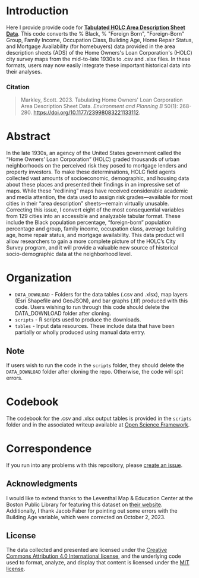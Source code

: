 # Introduction
Here I provide provide code for [**Tabulated HOLC Area Description Sheet Data**](https://osf.io/qytj8/). This code converts the % Black, % "Foreign Born", "Foreign-Born" Group, Family Income, Occupation Class, Building Age, Home Repair Status, and Mortgage Availability (for homebuyers) data provided in the area description sheets (ADS) of the Home Owners's Loan Corporation's (HOLC) city survey maps from the mid-to-late 1930s to .csv and .xlsx files. In these formats, users may now easily integrate these important historical data into their analyses.

### Citation
> Markley, Scott. 2023. Tabulating Home Owners' Loan Corporation Area Description Sheet Data. *Environment and Planning B* 50(1): 268-280. https://doi.org/10.1177/23998083221133112.

# Abstract
In the late 1930s, an agency of the United States government called the “Home Owners’ Loan Corporation” (HOLC) graded thousands of urban neighborhoods on the perceived risk they posed to mortgage lenders and property investors. To make these determinations, HOLC field agents collected vast amounts of socioeconomic, demographic, and housing data about these places and presented their findings in an impressive set of maps. While these “redlining” maps have received considerable academic and media attention, the data used to assign risk grades—available for most cities in their “area description” sheets—remain virtually unusable. Correcting this issue, I convert eight of the most consequential variables from 129 cities into an accessible and analyzable tabular format. These include the Black population percentage, “foreign-born” population percentage and group, family income, occupation class, average building age, home repair status, and mortgage availability. This data product will allow researchers to gain a more complete picture of the HOLC’s City Survey program, and it will provide a valuable new source of historical socio-demographic data at the neighborhood level.

# Organization
- `DATA_DOWNLOAD` - Folders for the data tables (.csv and .xlsx), map layers (Esri Shapefile and GeoJSON), and bar graphs (.tif) produced with this code. Users wishing to run through this code should delete the DATA_DOWNLOAD folder after cloning.
- `scripts` - R scripts used to produce the downloads.
- `tables` - Input data resources. These include data that have been partially or wholly produced using manual data entry.

## Note
If users wish to run the code in the `scripts` folder, they should delete the `DATA_DOWNLOAD` folder after cloning the repo. Otherwise, the code will spit errors.

# Codebook
The codebook for the .csv and .xlsx output tables is provided in the `scripts` folder and in the associated writeup available at [Open Science Framework](https://osf.io/qytj8/).

# Correspondence
If you run into any problems with this repository, please [create an issue](https://github.com/snmarkley1/HOLC_ADS/issues).

## Acknowledgments
I would like to extend thanks to the Leventhal Map & Education Center at the Boston Public Library for featuring this dataset on [their website](https://data.leventhalmap.org/#/catalog/dkyajewyh). Additionally, I thank Jacob Faber for pointing out some errors with the Building Age variable, which were corrected on October 2, 2023.

## License
The data collected and presented are licensed under the [Creative Commons Attribution 4.0 International license](https://creativecommons.org/licenses/by/4.0/), and the underlying code used to format, analyze, and display that content is licensed under the [MIT license](http://opensource.org/licenses/mit-license.php).
